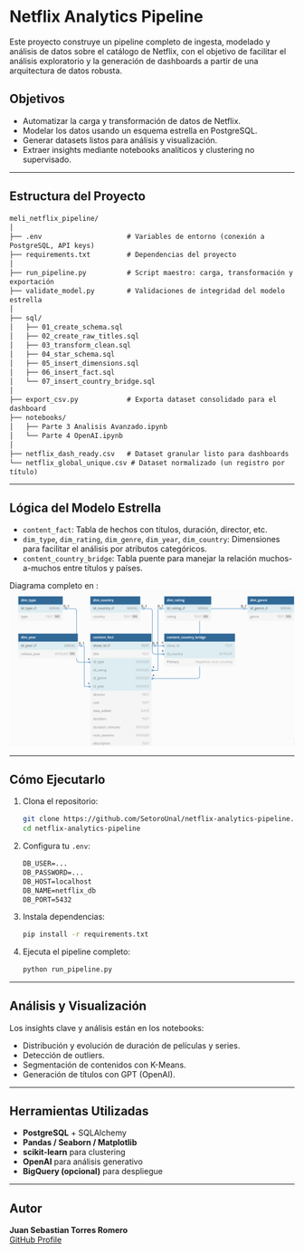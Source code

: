 # Netflix Analytics Pipeline

Este proyecto construye un pipeline completo de ingesta, modelado y análisis de datos sobre el catálogo de Netflix, con el objetivo de facilitar el análisis exploratorio y la generación de dashboards a partir de una arquitectura de datos robusta.

##  Objetivos

- Automatizar la carga y transformación de datos de Netflix.
- Modelar los datos usando un esquema estrella en PostgreSQL.
- Generar datasets listos para análisis y visualización.
- Extraer insights mediante notebooks analíticos y clustering no supervisado.

---

##  Estructura del Proyecto

```
meli_netflix_pipeline/
│
├── .env                     # Variables de entorno (conexión a PostgreSQL, API keys)
├── requirements.txt         # Dependencias del proyecto
│
├── run_pipeline.py          # Script maestro: carga, transformación y exportación
├── validate_model.py        # Validaciones de integridad del modelo estrella
│
├── sql/
│   ├── 01_create_schema.sql
│   ├── 02_create_raw_titles.sql
│   ├── 03_transform_clean.sql
│   ├── 04_star_schema.sql
│   ├── 05_insert_dimensions.sql
│   ├── 06_insert_fact.sql
│   └── 07_insert_country_bridge.sql
│
├── export_csv.py            # Exporta dataset consolidado para el dashboard
├── notebooks/
│   ├── Parte 3 Analisis Avanzado.ipynb
│   └── Parte 4 OpenAI.ipynb
│
├── netflix_dash_ready.csv   # Dataset granular listo para dashboards
└── netflix_global_unique.csv # Dataset normalizado (un registro por título)
```

---

##  Lógica del Modelo Estrella

- `content_fact`: Tabla de hechos con títulos, duración, director, etc.
- `dim_type`, `dim_rating`, `dim_genre`, `dim_year`, `dim_country`: Dimensiones para facilitar el análisis por atributos categóricos.
- `content_country_bridge`: Tabla puente para manejar la relación muchos-a-muchos entre títulos y países.

Diagrama completo en : ![Modelo Estrella](docs/modelo_estrella.png)

---

##  Cómo Ejecutarlo

1. Clona el repositorio:
   ```bash
   git clone https://github.com/SetoroUnal/netflix-analytics-pipeline.git
   cd netflix-analytics-pipeline
   ```

2. Configura tu `.env`:
   ```
   DB_USER=...
   DB_PASSWORD=...
   DB_HOST=localhost
   DB_NAME=netflix_db
   DB_PORT=5432
   ```

3. Instala dependencias:
   ```bash
   pip install -r requirements.txt
   ```

4. Ejecuta el pipeline completo:
   ```bash
   python run_pipeline.py
   ```

---

## Análisis y Visualización

Los insights clave y análisis están en los notebooks:

- Distribución y evolución de duración de películas y series.
- Detección de outliers.
- Segmentación de contenidos con K-Means.
- Generación de títulos con GPT (OpenAI).

---

##  Herramientas Utilizadas

- **PostgreSQL** + SQLAlchemy
- **Pandas / Seaborn / Matplotlib**
- **scikit-learn** para clustering
- **OpenAI** para análisis generativo
- **BigQuery (opcional)** para despliegue

---

##  Autor

**Juan Sebastian Torres Romero**  
[GitHub Profile](https://github.com/SetoroUnal)
